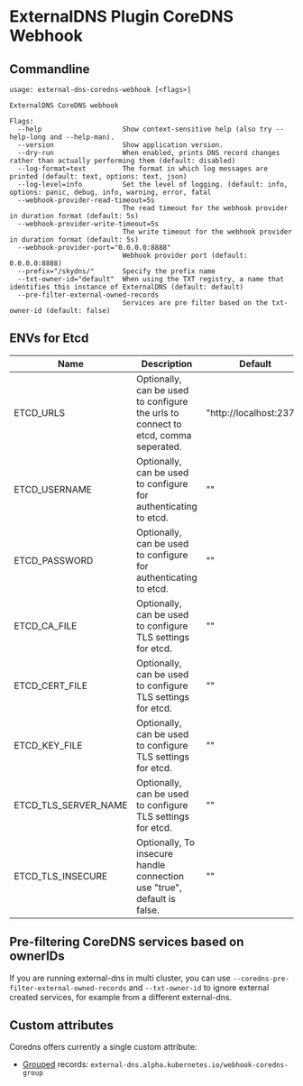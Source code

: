 # ExternalDNS Plugin CoreDNS Webhook

## Commandline

```
usage: external-dns-coredns-webhook [<flags>]

ExternalDNS CoreDNS webhook

Flags:
  --help                    Show context-sensitive help (also try --help-long and --help-man).
  --version                 Show application version.
  --dry-run                 When enabled, prints DNS record changes rather than actually performing them (default: disabled)
  --log-format=text         The format in which log messages are printed (default: text, options: text, json)
  --log-level=info          Set the level of logging. (default: info, options: panic, debug, info, warning, error, fatal
  --webhook-provider-read-timeout=5s  
                            The read timeout for the webhook provider in duration format (default: 5s)
  --webhook-provider-write-timeout=5s  
                            The write timeout for the webhook provider in duration format (default: 5s)
  --webhook-provider-port="0.0.0.0:8888"  
                            Webhook provider port (default: 0.0.0.0:8888)
  --prefix="/skydns/"       Specify the prefix name
  --txt-owner-id="default"  When using the TXT registry, a name that identifies this instance of ExternalDNS (default: default)
  --pre-filter-external-owned-records  
                            Services are pre filter based on the txt-owner-id (default: false)
```

## ENVs for Etcd

| Name                 | Description                                                                        | Default                 |
|----------------------|------------------------------------------------------------------------------------|-------------------------|
| ETCD_URLS            | Optionally, can be used to configure the urls to connect to etcd, comma seperated. | "http://localhost:2379" |
| ETCD_USERNAME        | Optionally, can be used to configure for authenticating to etcd.                   | ""                      | 
| ETCD_PASSWORD        | Optionally, can be used to configure for authenticating to etcd.                   | ""                      |
| ETCD_CA_FILE         | Optionally, can be used to configure TLS settings for etcd.                        | ""                      |
| ETCD_CERT_FILE       | Optionally, can be used to configure TLS settings for etcd.                        | ""                      |
| ETCD_KEY_FILE        | Optionally, can be used to configure TLS settings for etcd.                        | ""                      |
| ETCD_TLS_SERVER_NAME | Optionally, can be used to configure TLS settings for etcd.                        | ""                      |
| ETCD_TLS_INSECURE    | Optionally, To insecure handle connection use "true", default is false.            | ""                      |

## Pre-filtering CoreDNS services based on ownerIDs

If you are running external-dns in multi cluster, you can use `--coredns-pre-filter-external-owned-records` and
`--txt-owner-id` to ignore external created services, for example from a different external-dns.

## Custom attributes

Coredns offers currently a single custom attribute:

* [Grouped](https://github.com/skynetservices/skydns#groups)
  records: `external-dns.alpha.kubernetes.io/webhook-coredns-group`